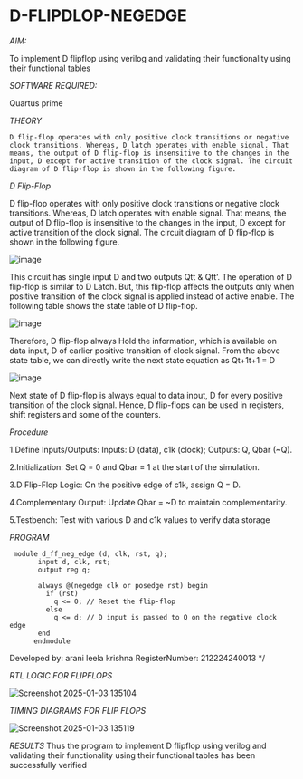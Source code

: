 # D-FLIPDLOP-NEGEDGE

*AIM:*

To implement  D flipflop using verilog and validating their functionality using their functional tables

*SOFTWARE REQUIRED:*

Quartus prime

*THEORY*

    D flip-flop operates with only positive clock transitions or negative clock transitions. Whereas, D latch operates with enable signal. That means, the output of D flip-flop is insensitive to the changes in the input, D except for active transition of the clock signal. The circuit diagram of D flip-flop is shown in the following figure.

*D Flip-Flop*

D flip-flop operates with only positive clock transitions or negative clock transitions. Whereas, D latch operates with enable signal. That means, the output of D flip-flop is insensitive to the changes in the input, D except for active transition of the clock signal. The circuit diagram of D flip-flop is shown in the following figure.

![image](https://github.com/naavaneetha/D-FLIPDLOP-NEGEDGE/assets/154305477/48c81fe8-bc3f-40e7-95e2-519fc155ad51)

This circuit has single input D and two outputs Qtt & Qtt’. The operation of D flip-flop is similar to D Latch. But, this flip-flop affects the outputs only when positive transition of the clock signal is applied instead of active enable. The following table shows the state table of D flip-flop.

![image](https://github.com/naavaneetha/D-FLIPDLOP-NEGEDGE/assets/154305477/e5f3fda7-68ec-4a3a-a0a4-cf6f9cc4ab55)

Therefore, D flip-flop always Hold the information, which is available on data input, D of earlier positive transition of clock signal. From the above state table, we can directly write the next state equation as Qt+1t+1 = D

![image](https://github.com/naavaneetha/D-FLIPDLOP-NEGEDGE/assets/154305477/8592c0d8-2917-4142-91b9-d6c30dd891d2)

Next state of D flip-flop is always equal to data input, D for every positive transition of the clock signal. Hence, D flip-flops can be used in registers, shift registers and some of the counters.

*Procedure*

1.Define Inputs/Outputs: Inputs: D (data), c1k (clock); Outputs: Q, Qbar (~Q).

  2.Initialization: Set Q = 0 and Qbar = 1 at the start of the simulation.

  3.D Flip-Flop Logic: On the positive edge of c1k, assign Q = D.

  4.Complementary Output: Update Qbar = ~D to maintain complementarity.

  5.Testbench: Test with various D and c1k values to verify data storage

*PROGRAM*

     module d_ff_neg_edge (d, clk, rst, q);
           input d, clk, rst;
           output reg q;
         
           always @(negedge clk or posedge rst) begin
             if (rst)
               q <= 0; // Reset the flip-flop
             else
               q <= d; // D input is passed to Q on the negative clock edge
           end
          endmodule
Developed by: arani leela krishna
RegisterNumber: 212224240013
*/

*RTL LOGIC FOR FLIPFLOPS*

![Screenshot 2025-01-03 135104](https://github.com/user-attachments/assets/601b2e9f-3f29-4d61-8481-9d096be14f5a)



*TIMING DIAGRAMS FOR FLIP FLOPS*

![Screenshot 2025-01-03 135119](https://github.com/user-attachments/assets/b4204426-0793-4317-9b8c-403d9bd2d180)


*RESULTS*
Thus the program to implement D flipflop using verilog and validating their
 functionality using their functional tables has been successfully verified

